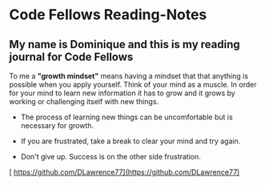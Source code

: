 # Code Fellows Reading-Notes

## My name is Dominique and this is my reading journal for Code Fellows

To me a **"growth mindset"** means having a mindset that that anything is possible when you apply yourself. Think of your mind as a muscle. In order for your mind to learn new information it has to grow and it grows by working or challenging itself with new things.


* The process of learning new things can be uncomfortable but is necessary for growth.

* If you are frustrated, take a break to clear your mind and try again.

* Don't give up. Success is on the other side frustration.

[ https://github.com/DLawrence77](https://github.com/DLawrence77)

